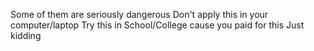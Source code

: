 Some of them are seriously dangerous
Don't apply this in your computer/laptop 
Try this in School/College cause you paid for this 
Just kidding
